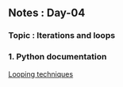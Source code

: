 ## Notes : Day-04
### Topic : Iterations and loops

### 1. Python documentation 
[Looping techniques](https://docs.python.org/3.8/tutorial/datastructures.html#looping-techniques)

